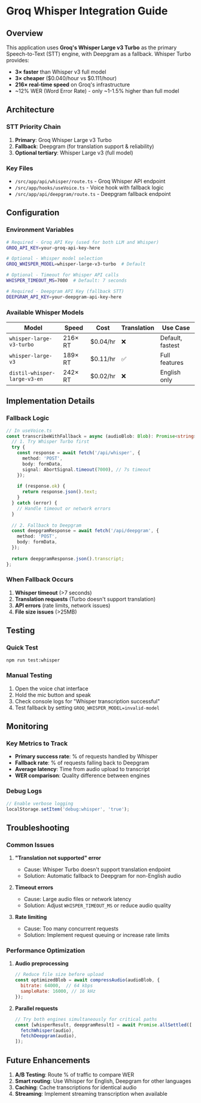 # Groq Whisper Integration Guide

## Overview

This application uses **Groq's Whisper Large v3 Turbo** as the primary Speech-to-Text (STT) engine, with Deepgram as a fallback. Whisper Turbo provides:

- **3× faster** than Whisper v3 full model
- **3× cheaper** ($0.040/hour vs $0.111/hour)
- **216× real-time speed** on Groq's infrastructure
- ~12% WER (Word Error Rate) - only ~1-1.5% higher than full model

## Architecture

### STT Priority Chain
1. **Primary**: Groq Whisper Large v3 Turbo
2. **Fallback**: Deepgram (for translation support & reliability)
3. **Optional tertiary**: Whisper Large v3 (full model)

### Key Files

- `/src/app/api/whisper/route.ts` - Groq Whisper API endpoint
- `/src/app/hooks/useVoice.ts` - Voice hook with fallback logic
- `/src/app/api/deepgram/route.ts` - Deepgram fallback endpoint

## Configuration

### Environment Variables

```bash
# Required - Groq API Key (used for both LLM and Whisper)
GROQ_API_KEY=your-groq-api-key-here

# Optional - Whisper model selection
GROQ_WHISPER_MODEL=whisper-large-v3-turbo  # Default

# Optional - Timeout for Whisper API calls
WHISPER_TIMEOUT_MS=7000  # Default: 7 seconds

# Required - Deepgram API Key (fallback STT)
DEEPGRAM_API_KEY=your-deepgram-api-key-here
```

### Available Whisper Models

| Model | Speed | Cost | Translation | Use Case |
|-------|-------|------|-------------|----------|
| `whisper-large-v3-turbo` | 216× RT | $0.04/hr | ❌ | Default, fastest |
| `whisper-large-v3` | 189× RT | $0.11/hr | ✅ | Full features |
| `distil-whisper-large-v3-en` | 242× RT | $0.02/hr | ❌ | English only |

## Implementation Details

### Fallback Logic

```typescript
// In useVoice.ts
const transcribeWithFallback = async (audioBlob: Blob): Promise<string> => {
  // 1. Try Whisper Turbo first
  try {
    const response = await fetch('/api/whisper', {
      method: 'POST',
      body: formData,
      signal: AbortSignal.timeout(7000), // 7s timeout
    });
    
    if (response.ok) {
      return response.json().text;
    }
  } catch (error) {
    // Handle timeout or network errors
  }
  
  // 2. Fallback to Deepgram
  const deepgramResponse = await fetch('/api/deepgram', {
    method: 'POST',
    body: formData,
  });
  
  return deepgramResponse.json().transcript;
};
```

### When Fallback Occurs

1. **Whisper timeout** (>7 seconds)
2. **Translation requests** (Turbo doesn't support translation)
3. **API errors** (rate limits, network issues)
4. **File size issues** (>25MB)

## Testing

### Quick Test
```bash
npm run test:whisper
```

### Manual Testing
1. Open the voice chat interface
2. Hold the mic button and speak
3. Check console logs for "Whisper transcription successful"
4. Test fallback by setting `GROQ_WHISPER_MODEL=invalid-model`

## Monitoring

### Key Metrics to Track
- **Primary success rate**: % of requests handled by Whisper
- **Fallback rate**: % of requests falling back to Deepgram
- **Average latency**: Time from audio upload to transcript
- **WER comparison**: Quality difference between engines

### Debug Logs
```javascript
// Enable verbose logging
localStorage.setItem('debug:whisper', 'true');
```

## Troubleshooting

### Common Issues

1. **"Translation not supported" error**
   - Cause: Whisper Turbo doesn't support translation endpoint
   - Solution: Automatic fallback to Deepgram for non-English audio

2. **Timeout errors**
   - Cause: Large audio files or network latency
   - Solution: Adjust `WHISPER_TIMEOUT_MS` or reduce audio quality

3. **Rate limiting**
   - Cause: Too many concurrent requests
   - Solution: Implement request queuing or increase rate limits

### Performance Optimization

1. **Audio preprocessing**
   ```javascript
   // Reduce file size before upload
   const optimizedBlob = await compressAudio(audioBlob, {
     bitrate: 64000,  // 64 kbps
     sampleRate: 16000, // 16 kHz
   });
   ```

2. **Parallel requests**
   ```javascript
   // Try both engines simultaneously for critical paths
   const [whisperResult, deepgramResult] = await Promise.allSettled([
     fetchWhisper(audio),
     fetchDeepgram(audio),
   ]);
   ```

## Future Enhancements

1. **A/B Testing**: Route % of traffic to compare WER
2. **Smart routing**: Use Whisper for English, Deepgram for other languages
3. **Caching**: Cache transcriptions for identical audio
4. **Streaming**: Implement streaming transcription when available
